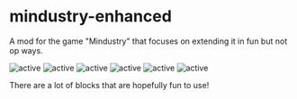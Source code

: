 # mindustry-enhanced
A mod for the game "Mindustry" that focuses on extending it in fun but not op ways.


<img src="https://img.shields.io/badge/active-true%20-true.svg" alt="active"> <img src="https://img.shields.io/badge/devs-1%20-1.svg" alt="active"> <img src="https://img.shields.io/badge/game-mindustry%20-mindustry.svg" alt="active"> <img src="https://img.shields.io/badge/branches-1%20-1.svg" alt="active"> <img src="https://img.shields.io/badge/category-mod%20-mod.svg" alt="active"> <img src="https://img.shields.io/badge/currently working-true%20-true.svg" alt="active">


There are a lot of blocks that are hopefully fun to use!
